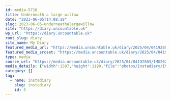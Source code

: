 ```yaml
---
id: media-5716
title: Underneath a large willow
date: "2023-06-05T14:08:18"
slug: 2023-06-05-underneathalargewillow
site: "https://diary.uncountable.uk"
wp_url: "https://diary.uncountable.uk"
root_slug: diary
site_name: My Diary
featured_media_url: "https://media.uncountable.uk/diary/2025/04/04192803/IMG20230605150818.webp"
featured_media_srcset: "https://media.uncountable.uk/diary/2025/04/04192803/IMG20230605150818-300x225.webp 300w, https://media.uncountable.uk/diary/2025/04/04192803/IMG20230605150818-1024x768.webp 1024w, https://media.uncountable.uk/diary/2025/04/04192803/IMG20230605150818-150x150.webp 150w, https://media.uncountable.uk/diary/2025/04/04192803/IMG20230605150818-640x480.webp 640w, https://media.uncountable.uk/diary/2025/04/04192803/IMG20230605150818.webp 1587w"
type: media
source_url: "https://media.uncountable.uk/diary/2025/04/04192803/IMG20230605150818.webp"
media_details: {"width":1587,"height":1190,"file":"photos/Instadiary/IMG20230605150818.webp","filesize":151952,"sizes":{"medium":{"file":"IMG20230605150818-300x225.webp","width":300,"height":225,"filesize":34134,"mime_type":"image/webp","source_url":"https://media.uncountable.uk/diary/2025/04/04192803/IMG20230605150818-300x225.webp"},"large":{"file":"IMG20230605150818-1024x768.webp","width":1024,"height":768,"filesize":275452,"mime_type":"image/webp","source_url":"https://media.uncountable.uk/diary/2025/04/04192803/IMG20230605150818-1024x768.webp"},"thumbnail":{"file":"IMG20230605150818-150x150.webp","width":150,"height":150,"filesize":12150,"mime_type":"image/webp","source_url":"https://media.uncountable.uk/diary/2025/04/04192803/IMG20230605150818-150x150.webp"},"mobwidth":{"file":"IMG20230605150818-640x480.webp","width":640,"height":480,"filesize":132554,"mime_type":"image/webp","source_url":"https://media.uncountable.uk/diary/2025/04/04192803/IMG20230605150818-640x480.webp"},"full":{"file":"IMG20230605150818.webp","width":1587,"height":1190,"mime_type":"image/webp","source_url":"https://media.uncountable.uk/diary/2025/04/04192803/IMG20230605150818.webp"}},"image_meta":{"aperture":"0","credit":"","camera":"","caption":"","created_timestamp":"0","copyright":"","focal_length":"0","iso":"0","shutter_speed":"0","title":"","orientation":"0","keywords":[]}}
category: []
tag:
  - name: instadiary
    slug: instadiary
    id: 5
---
```


